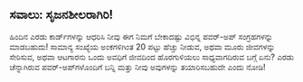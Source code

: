 ## ಸವಾಲು: ಸೃಜನಶೀಲರಾಗಿರಿ!

ಹಿಂದಿನ ಎರಡು ಕಾರ್ಡ್‌ಗಳನ್ನು ಆಧರಿಸಿ ನೀವು ಈಗ ನಿಮಗೆ ಬೇಕಾದಷ್ಟು ವಿಭಿನ್ನ ಪವರ್-ಅಪ್ ಸಂಗ್ರಹಗಳನ್ನು ಮಾಡಬಹುದು! ಸಾಮಾನ್ಯ ಸಂಖ್ಯೆಯ ಅಂಕಗಳಿಗಿಂತ 20 ಪಟ್ಟು ಹೆಚ್ಚು ನೀಡುವ, ಅಥವಾ ಮೂರು ಜೀವಗಳನ್ನು ಸೇರಿಸುವ, ಅಥವಾ ಆಟಗಾರನು ಒಂದು ಅವಧಿಗೆ ಜೀವದಿಂದ ಹೊರಗುಳಿಯಲು ಸಾಧ್ಯವಾಗದಿರುವ ಬಗ್ಗೆ ಏನು? ಎರಡು ಚೆನ್ನಾಗಿರುವ ಪವರ್-ಅಪ್‌ಗಳೊಂದಿಗೆ ಬನ್ನಿ ಮತ್ತು ನೀವು ಅವುಗಳನ್ನು ತಯಾರಿಸಬಹುದೇ ಎಂದು ನೋಡಿ!